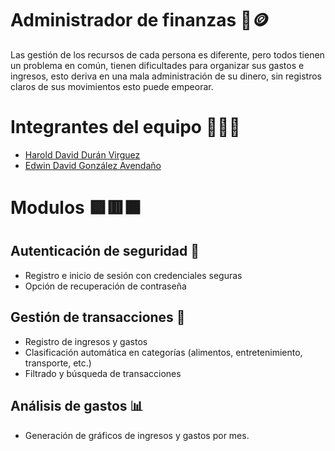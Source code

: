 
# Administrador de finanzas 🏦🪙 

Las gestión de los recursos de cada persona es diferente, pero todos tienen un problema en común, tienen dificultades para organizar sus gastos e ingresos, esto deriva en una mala administración de su dinero, sin registros claros de sus movimientos esto puede empeorar.

# Integrantes del equipo 🧑‍💻🔧

- [Harold David Durán Virguez](https://github.com/Hardur17)
- [Edwin David González Avendaño](https://github.com/Edwinahhh)

# Modulos 🟪🟥🟧

## Autenticación de seguridad 🔐
- Registro e inicio de sesión con credenciales seguras
- Opción de recuperación de contraseña

## Gestión de transacciones 💸
- Registro de ingresos y gastos
- Clasificación automática en categorías (alimentos, entretenimiento, transporte, etc.)
- Filtrado y búsqueda de transacciones

## Análisis de gastos 📊
- Generación de gráficos de ingresos y gastos por mes.
